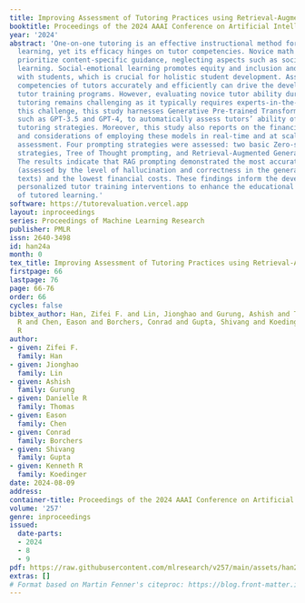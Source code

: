 ```yaml
---
title: Improving Assessment of Tutoring Practices using Retrieval-Augmented Generation
booktitle: Proceedings of the 2024 AAAI Conference on Artificial Intelligence
year: '2024'
abstract: 'One-on-one tutoring is an effective instructional method for enhancing
  learning, yet its efficacy hinges on tutor competencies. Novice math tutors often
  prioritize content-specific guidance, neglecting aspects such as social-emotional
  learning. Social-emotional learning promotes equity and inclusion and nurtures relationships
  with students, which is crucial for holistic student development. Assessing the
  competencies of tutors accurately and efficiently can drive the development of tailored
  tutor training programs. However, evaluating novice tutor ability during real-time
  tutoring remains challenging as it typically requires experts-in-the-loop. To address
  this challenge, this study harnesses Generative Pre-trained Transformers (GPT),
  such as GPT-3.5 and GPT-4, to automatically assess tutors’ ability of using social-emotional
  tutoring strategies. Moreover, this study also reports on the financial dimensions
  and considerations of employing these models in real-time and at scale for automated
  assessment. Four prompting strategies were assessed: two basic Zero-shot prompt
  strategies, Tree of Thought prompting, and Retrieval-Augmented Generator (RAG) prompting.
  The results indicate that RAG prompting demonstrated the most accurate performance
  (assessed by the level of hallucination and correctness in the generated assessment
  texts) and the lowest financial costs. These findings inform the development of
  personalized tutor training interventions to enhance the educational effectiveness
  of tutored learning.'
software: https://tutorevaluation.vercel.app
layout: inproceedings
series: Proceedings of Machine Learning Research
publisher: PMLR
issn: 2640-3498
id: han24a
month: 0
tex_title: Improving Assessment of Tutoring Practices using Retrieval-Augmented Generation
firstpage: 66
lastpage: 76
page: 66-76
order: 66
cycles: false
bibtex_author: Han, Zifei F. and Lin, Jionghao and Gurung, Ashish and Thomas, Danielle
  R and Chen, Eason and Borchers, Conrad and Gupta, Shivang and Koedinger, Kenneth
  R
author:
- given: Zifei F.
  family: Han
- given: Jionghao
  family: Lin
- given: Ashish
  family: Gurung
- given: Danielle R
  family: Thomas
- given: Eason
  family: Chen
- given: Conrad
  family: Borchers
- given: Shivang
  family: Gupta
- given: Kenneth R
  family: Koedinger
date: 2024-08-09
address:
container-title: Proceedings of the 2024 AAAI Conference on Artificial Intelligence
volume: '257'
genre: inproceedings
issued:
  date-parts:
  - 2024
  - 8
  - 9
pdf: https://raw.githubusercontent.com/mlresearch/v257/main/assets/han24a/han24a.pdf
extras: []
# Format based on Martin Fenner's citeproc: https://blog.front-matter.io/posts/citeproc-yaml-for-bibliographies/
---
```

